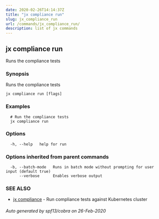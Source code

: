 ```yaml
---
date: 2020-02-26T14:14:37Z
title: "jx compliance run"
slug: jx_compliance_run
url: /commands/jx_compliance_run/
description: list of jx commands
---
```

## jx compliance run

Runs the compliance tests

### Synopsis

Runs the compliance tests

```
jx compliance run [flags]
```

### Examples

```
  # Run the compliance tests
  jx compliance run
```

### Options

```
  -h, --help   help for run
```

### Options inherited from parent commands

```
  -b, --batch-mode   Runs in batch mode without prompting for user input (default true)
      --verbose      Enables verbose output
```

### SEE ALSO

* [jx compliance](/commands/jx_compliance/)	 - Run compliance tests against Kubernetes cluster

###### Auto generated by spf13/cobra on 26-Feb-2020
